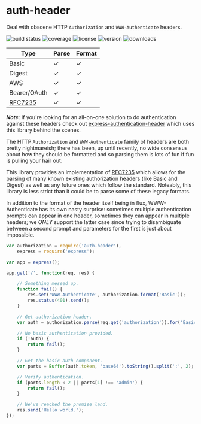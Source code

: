 # auth-header

Deal with obscene HTTP `Authorization` and `WWW-Authenticate` headers.

![build status](http://img.shields.io/travis/izaakschroeder/auth-header.svg?style=flat&branch=master)
![coverage](http://img.shields.io/coveralls/izaakschroeder/auth-header.svg?style=flat&branch=master)
![license](http://img.shields.io/npm/l/auth-header.svg?style=flat&branch=master)
![version](http://img.shields.io/npm/v/auth-header.svg?style=flat&branch=master)
![downloads](http://img.shields.io/npm/dm/auth-header.svg?style=flat&branch=master)

| Type          | Parse   | Format  |
| ------------- | ------- | ------- |
| Basic         |    ✓    |    ✓    |
| Digest        |    ✓    |    ✓    |
| AWS           |    ✓    |    ✓    |
| Bearer/OAuth  |    ✓    |    ✓    |
| [RFC7235]     |    ✓    |    ✓    |

***Note***: If you're looking for an all-on-one solution to do authentication against these headers check out [express-authentication-header] which uses this library behind the scenes.

The HTTP `Authorization` and `WWW-Authenticate` family of headers are both pretty nightmareish; there has been, up until recently, no wide consensus about how they should be formatted and so parsing them is lots of fun if fun is pulling your hair out.

This library provides an implementation of [RFC7235] which allows for the parsing of many known existing authorization headers (like Basic and Digest) as well as any future ones which follow the standard. Noteably, this library is less strict than it could be to parse some of these legacy formats.

In addition to the format of the header itself being in flux, WWW-Authenticate has its own nasty surprise: sometimes multiple authentication prompts can appear in one header, sometimes they can appear in multiple headers; we _ONLY_ support the latter case since trying to disambiguate between a second prompt and parameters for the first is just about impossible.

```javascript
var authorization = require('auth-header'),
	express = require('express');

var app = express();

app.get('/', function(req, res) {

	// Something messed up.
	function fail() {
		res.set('WWW-Authenticate', authorization.format('Basic'));
		res.status(401).send();
	}

	// Get authorization header.
	var auth = authorization.parse(req.get('authorization')).for('Basic');

	// No basic authentication provided.
	if (!auth) {
		return fail();
	}

	// Get the basic auth component.
	var parts = Buffer(auth.token, 'base64').toString().split(':', 2);

	// Verify authentication.
	if (parts.length < 2 || parts[1] !== 'admin') {
		return fail();
	}

	// We've reached the promise land.
	res.send('Hello world.');
});
```

[RFC7235]: https://tools.ietf.org/html/rfc7235
[express-authentication-header]: https://github.com/izaakschroeder/express-authentication-header
